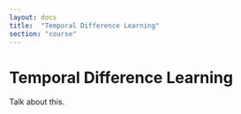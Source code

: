 ```yaml
---
layout: docs
title:  "Temporal Difference Learning"
section: "course"
---
```


# Temporal Difference Learning

Talk about this.
